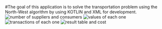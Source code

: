 #The goal of this application is to solve the transportation problem using 
the North-West algorithm by using KOTLIN and XML for development.
![number of suppliers and consumers](https://github.com/thrbng/Transportation_Problem_Solver/assets/107438222/904fbdc2-5753-4187-9ed7-8ef136d0e64d)
![values of each one](https://github.com/thrbng/Transportation_Problem_Solver/assets/107438222/a1544ef7-4478-47f7-ae27-5304ff3413c6)
![transactions of each one](https://github.com/thrbng/Transportation_Problem_Solver/assets/107438222/64716a82-fbe6-49eb-82a6-e6e864513d74)
![result table and cost](https://github.com/thrbng/Transportation_Problem_Solver/assets/107438222/bee167e8-c91c-48d0-96a9-54e299709448)
